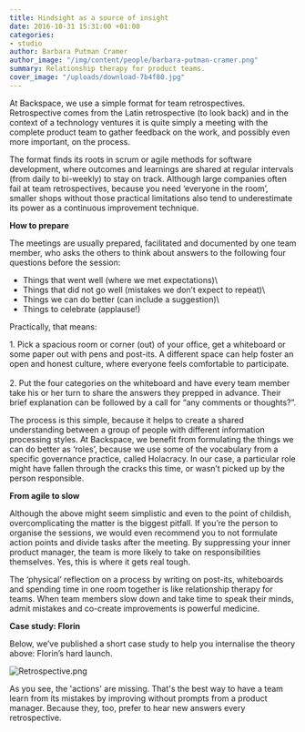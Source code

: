 ```yaml
---
title: Hindsight as a source of insight
date: 2016-10-31 15:31:00 +01:00
categories:
- studio
author: Barbara Putman Cramer
author_image: "/img/content/people/barbara-putman-cramer.png"
summary: Relationship therapy for product teams.
cover_image: "/uploads/download-7b4f80.jpg"
---
```


At Backspace, we use a simple format for team retrospectives. Retrospective comes from the Latin retrospective (to look back) and in the context of a technology ventures it is quite simply a meeting with the complete product team to gather feedback on the work, and possibly even more important, on the process.

The format finds its roots in scrum or agile methods for software development, where outcomes and learnings are shared at regular intervals (from daily to bi-weekly) to stay on track. Although large companies often fail at team retrospectives, because you need ‘everyone in the room’, smaller shops without those practical limitations also tend to underestimate its power as a continuous improvement technique.

**How to prepare**

The meetings are usually prepared, facilitated and documented by one team member, who asks the others to think about answers to the following four questions before the session:

- Things that went well (where we met expectations)\
- Things that did not go well (mistakes we don’t expect to repeat)\
- Things we can do better (can include a suggestion)\
- Things to celebrate (applause!)

Practically, that means:

1\. Pick a spacious room or corner (out) of your office, get a whiteboard or some paper out with pens and post-its. A different space can help foster an open and honest culture, where everyone feels comfortable to participate.\
\
2\. Put the four categories on the whiteboard and have every team member take his or her turn to share the answers they prepped in advance. Their brief explanation can be followed by a call for “any comments or thoughts?”.

The process is this simple, because it helps to create a shared understanding between a group of people with different information processing styles. At Backspace, we benefit from formulating the things we can do better as ‘roles’, because we use some of the vocabulary from a specific governance practice, called Holacracy. In our case, a particular role might have fallen through the cracks this time, or wasn’t picked up by the person responsible.

**From agile to slow**

Although the above might seem simplistic and even to the point of childish, overcomplicating the matter is the biggest pitfall. If you’re the person to organise the sessions, we would even recommend you to not formulate action points and divide tasks after the meeting. By suppressing your inner product manager, the team is more likely to take on responsibilities themselves. Yes, this is where it gets real tough.

The ‘physical’ reflection on a process by writing on post-its, whiteboards and spending time in one room together is like relationship therapy for teams. When team members slow down and take time to speak their minds, admit mistakes and co-create improvements is powerful medicine.

**Case study: Florin**

Below, we’ve published a short case study to help you internalise the theory above: Florin’s hard launch.

![Retrospective.png](/uploads/Retrospective.png)

As you see, the 'actions' are missing. That's the best way to have a team learn from its mistakes by improving without prompts from a product manager. Because they, too, prefer to hear new answers every retrospective. 